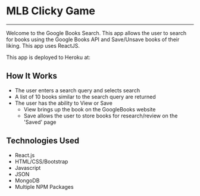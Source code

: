 # MLB Clicky Game

---
Welcome to the Google Books Search. This app allows the user to search for books using the Google Books API and Save/Unsave books of their liking. This app uses ReactJS. 

This app is deployed to Heroku at: 

## How It Works
- The user enters a search query and selects search
- A list of 10 books similar to the search query are returned
- The user has the ability to View or Save
   - View brings up the book on the GoogleBooks website
   - Save allows the user to store books for research/review on the 'Saved' page

## Technologies Used
- React.js
- HTML/CSS/Bootstrap
- Javascript
- JSON
- MongoDB
- Multiple NPM Packages



